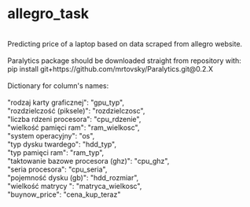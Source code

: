 # allegro_task
<br />
Predicting price of a laptop based on data scraped from allegro website.
<br />
<br />
Paralytics package should be downloaded straight from repository with:
<br />
pip install git+https://github.com/mrtovsky/Paralytics.git@0.2.X
<br />
<br />
Dictionary for column's names: <br />
<br />
"rodzaj karty graficznej": "gpu_typ", <br />
"rozdzielczość (piksele)": "rozdzielczosc", <br />
"liczba rdzeni procesora": "cpu_rdzenie", <br />
"wielkość pamięci ram": "ram_wielkosc", <br />
"system operacyjny": "os", <br />
"typ dysku twardego": "hdd_typ", <br />
"typ pamięci ram": "ram_typ", <br />
"taktowanie bazowe procesora (ghz)": "cpu_ghz", <br />
 "seria procesora": "cpu_seria", <br />
"pojemność dysku (gb)": "hdd_rozmiar", <br />
 "wielkość matrycy ": "matryca_wielkosc", <br />
"buynow_price": "cena_kup_teraz"